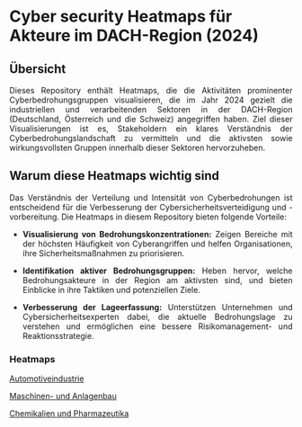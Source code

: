 # Cyber security Heatmaps für Akteure im DACH-Region (2024)
## Übersicht

<div align="justify">
Dieses Repository enthält Heatmaps, die die Aktivitäten prominenter Cyberbedrohungsgruppen visualisieren, die im Jahr 2024 gezielt die industriellen und verarbeitenden Sektoren in der DACH-Region (Deutschland, Österreich und die Schweiz) angegriffen haben. Ziel dieser Visualisierungen ist es, Stakeholdern ein klares Verständnis der Cyberbedrohungslandschaft zu vermitteln und die aktivsten sowie wirkungsvollsten Gruppen innerhalb dieser Sektoren hervorzuheben.

## Warum diese Heatmaps wichtig sind

Das Verständnis der Verteilung und Intensität von Cyberbedrohungen ist entscheidend für die Verbesserung der Cybersicherheitsverteidigung und -vorbereitung. Die Heatmaps in diesem Repository bieten folgende Vorteile:

- **Visualisierung von Bedrohungskonzentrationen:** Zeigen Bereiche mit der höchsten Häufigkeit von Cyberangriffen und helfen Organisationen, ihre Sicherheitsmaßnahmen zu priorisieren.
    
- **Identifikation aktiver Bedrohungsgruppen:** Heben hervor, welche Bedrohungsakteure in der Region am aktivsten sind, und bieten Einblicke in ihre Taktiken und potenziellen Ziele.
    
- **Verbesserung der Lageerfassung:** Unterstützen Unternehmen und Cybersicherheitsexperten dabei, die aktuelle Bedrohungslage zu verstehen und ermöglichen eine bessere Risikomanagement- und Reaktionsstrategie.

### Heatmaps

[Automotiveindustrie](https://github.com/GeigerLaszlo/Cyber-Security-Heatmaps-Akteure-in-der-DACH-Region-2024/blob/main/Automotive%20Industry/Automotive%20Industry%20im%20DACH.md)

[Maschinen- und Anlagenbau](https://github.com/GeigerLaszlo/Cyber-Security-Heatmaps-Akteure-in-der-DACH-Region-2024/blob/main/Maschinen-%20und%20Anlagenbau/Maschinen-%20und%20Anlagenbau.md)

[Chemikalien und Pharmazeutika](https://github.com/GeigerLaszlo/Cyber-Security-Heatmaps-Akteure-in-der-DACH-Region-2024/blob/main/Chemikalien%20und%20Pharmazeutika/Chemikalien%20und%20Pharmazeutika.md)

